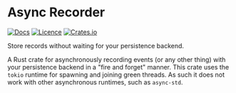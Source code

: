 # Async Recorder

[![Docs](https://docs.rs/async-recorder/badge.svg)](https://docs.rs/async-recorder/)
[![Licence](https://img.shields.io/crates/l/async-recorder)](https://github.com/pacman82/async-recorder/blob/main/License)
[![Crates.io](https://img.shields.io/crates/v/async-recorder)](https://crates.io/crates/async-recorder)

Store records without waiting for your persistence backend.

A Rust crate for asynchronously recording events (or any other thing) with your persistence backend in a "fire and forget" manner. This crate uses the `tokio` runtime for spawning and joining green threads. As such it does not work with other asynchronous runtimes, such as `async-std`.
